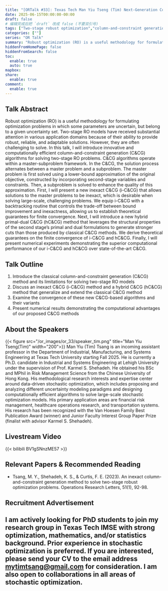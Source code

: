 ```yaml
---
title: "[ORTalk #33]: Texas Tech Man Yiu Tseng (Tim) Next-Generation Column-and-Constraint Generation Methods" # 在此添加talk的题目
date: 2025-06-15T00:00:00-00:00
draft: false
# 编辑完成后把 `draft` 改成 false (不要双引号)
tags: ["Two-stage robust optimization","column-and-constraint generation"]
categories: [""]
series: "OR Talk"
summary: "Robust optimization (RO) is a useful methodology for formulating optimization problems in which some parameters are uncertain, but belong to a given uncertainty set. Two-stage RO models have received substantial attention in various application domains because of their ability to provide robust, reliable, and adaptable solutions. However, they are often challenging to solve. In this talk, I will introduce innovative and computationally efficient column-and-constraint generation (C&CG) algorithms for solving two-stage RO problems. C&CG algorithms operate within a master-subproblem framework. ."
hiddenFromHomePage: false
hiddenFromSearch: false
toc:
  enable: true
  auto: true
mapbox:
share:
  enable: true
comment:
  enable: true
---
```

 

## Talk Abstract
Robust optimization (RO) is a useful methodology for formulating optimization problems in which some parameters are uncertain, but belong to a given uncertainty set. Two-stage RO models have received substantial attention in various application domains because of their ability to provide robust, reliable, and adaptable solutions. However, they are often challenging to solve. In this talk, I will introduce innovative and computationally efficient column-and-constraint generation (C&CG) algorithms for solving two-stage RO problems. C&CG algorithms operate within a master-subproblem framework. In the C&CG, the solution process alternates between a master problem and a subproblem. The master problem is first solved using a lower-bound approximation of the original objective, constructed by incorporating second-stage variables and constraints. Then, a subproblem is solved to enhance the quality of this approximation. First, I will present a new inexact C&CG (i-C&CG) that allows solutions to the master problems to be inexact, which is desirable when solving large-scale, challenging problems. We equip i-C&CG with a backtracking routine that controls the trade-off between bound improvement and inexactness, allowing us to establish theoretical guarantees for finite convergence. Next, I will introduce a new hybrid primal-dual C&CG (hC&CG) method that leverages the structural properties of the second stage’s primal and dual formulations to generate stronger cuts than those produced by classical C&CG methods. We derive theoretical guarantees on the finite convergence of i-C&CG and hC&CG. Finally, I will present numerical experiments demonstrating the superior computational performance of our i-C&CG and hC&CG over state-of-the-art C&CG.


## Talk Outline
1.  Introduce the classical column-and-constraint generation (C&CG) method and its limitations for solving two-stage RO models
2.  Discuss an inexact C&CG (i-C&CG) method and a hybrid C&CG (hC&CG) method that generalize and extend the classical C&CG method
3.  Examine the convergence of these new C&CG-based algorithms and their variants
4.  Present numerical results demonstrating the computational advantages of our proposed C&CG methods



## About the Speakers
{{< figure src="/or_images/or_33/speaker_tim.png" title="Man Yiu Tseng(Tim)" width="200">}}
Man Yiu (Tim) Tsang is an incoming assistant professor in the Department of Industrial, Manufacturing, and Systems Engineering at Texas Tech University starting Fall 2025. He is currently a Ph.D. candidate in Industrial and Systems Engineering at Lehigh University under the supervision of Prof. Karmel S. Shehadeh. He obtained his BSc and MPhil in Risk Management Science from the Chinese University of Hong Kong. His methodological research interests and expertise center around data-driven stochastic optimization, which includes proposing and analyzing different uncertainty modeling paradigms and designing computationally efficient algorithms to solve large-scale stochastic optimization models. His primary application areas are financial risk management, healthcare operations research, and transportation systems. His research has been recognized with the Van Hoesen Family Best Publication Award (winner) and Junior Faculty Interest Group Paper Prize (finalist with advisor Karmel S. Shehadeh). 



## Livestream Video
{{< bilibili BV1gSNnzME57 >}}


## Relevant Papers & Recommended Reading
- Tsang, M. Y., Shehadeh, K. S., & Curtis, F. E. (2023). An inexact column-and-constraint generation method to solve two-stage robust optimization problems. Operations Research Letters, 51(1), 92-98. 

## Recruitment Advertisement
I am actively looking for PhD students to join my research group in Texas Tech IMSE with strong optimization, mathematics, and/or statistics background. Prior experience in stochastic optimization is preferred. If you are interested, please send your CV to the email address mytimtsang@gmail.com for consideration. I am also open to collaborations in all areas of stochastic optimization.
---

<!-- ### 往期直播及相关推文
- 像这样列举相关的推文。注意符号都是英文符号。
- [推文名称](推文链接)
- [专访｜华人运筹学新星、MIT博士生 彭天翼：协助全球最大啤酒生产集团进行销售决策](https://mp.weixin.qq.com/s/GSfAatYmLMcVna1Q12exHA)
--- -->